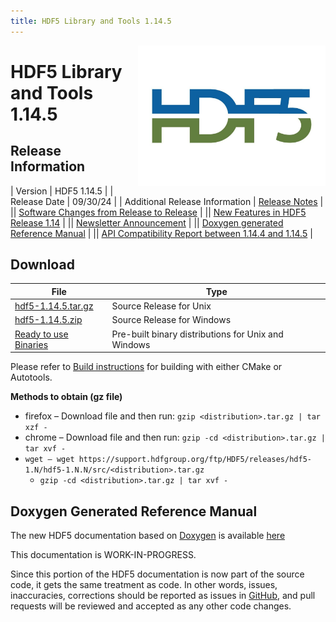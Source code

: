 ```yaml
---
title: HDF5 Library and Tools 1.14.5
---
```


<img alt="HDF5 Logo" align=right width=300 src="/assets/img/hdf5.jpeg">

# HDF5 Library and Tools 1.14.5

## Release Information

| Version | HDF5 1.14.5 |
| Release Date | 09/30/24 |
| Additional Release Information | [Release Notes](https://github.com/HDFGroup/hdf5/blob/hdf5_1_14_5/release_docs/RELEASE.txt) |
|| [Software Changes from Release to Release](../../documentation/hdf5-docs/release_specifics/sw_changes_1.14.html) |
|| [New Features in HDF5 Release 1.14](../../documentation/hdf5-docs/release_specifics/new_features_1_14.html) |
|| [Newsletter Announcement](https://www.hdfgroup.org/2024/09/release-of-hdf5-1-14-5-newsletter-/) |
|| [Doxygen generated Reference Manual](https://docs.hdfgroup.org/releases/hdf5/latest-docs.html) |
|| [API Compatibility Report between 1.14.4 and 1.14.5](https://github.com/HDFGroup/hdf5/releases/download/hdf5_1.14.5/hdf5-1.14.5.html.abi.reports.tar.gz) | 


## Download
  
| File | Type |
| ---- | ---- |
| [hdf5-1.14.5.tar.gz](https://github.com/HDFGroup/hdf5/releases/download/hdf5_1.14.5/hdf5-1.14.5.tar.gz) <br> | Source Release for Unix |
| [hdf5-1.14.5.zip](https://github.com/HDFGroup/hdf5/releases/download/hdf5_1.14.5/hdf5-1.14.5.zip) <br> |  Source Release for Windows |
| [Ready to use Binaries](https://github.com/HDFGroup/hdf5/releases/tag/hdf5_1.14.5) | Pre-built binary distributions for Unix and Windows ||

Please refer to [Build instructions](https://github.com/HDFGroup/hdf5/blob/hdf5_1.14.5/release_docs/INSTALL) for building with either CMake or Autotools.


**Methods to obtain  (gz file)**
* firefox – Download file and then run:  `gzip <distribution>.tar.gz | tar xzf -`
* chrome –  Download file and then run:  `gzip -cd <distribution>.tar.gz | tar xvf -`
* `wget – wget https://support.hdfgroup.org/ftp/HDF5/releases/hdf5-1.N/hdf5-1.N.N/src/<distribution>.tar.gz`
  * `gzip -cd <distribution>.tar.gz | tar xvf -`

## Doxygen Generated Reference Manual         

The new HDF5 documentation based on [Doxygen](https://www.doxygen.nl/index.html) is available [here]({{site.url_docs}}/releases/hdf5/latest-docs.html)

This documentation is WORK-IN-PROGRESS. 

Since this portion of the HDF5 documentation is now part of the source code, it gets the same treatment as code. In other words, issues, inaccuracies, corrections should be reported as issues in [GitHub](https://github.com/HDFGroup/hdf5/issues), and pull requests will be reviewed and accepted as any other code changes.
